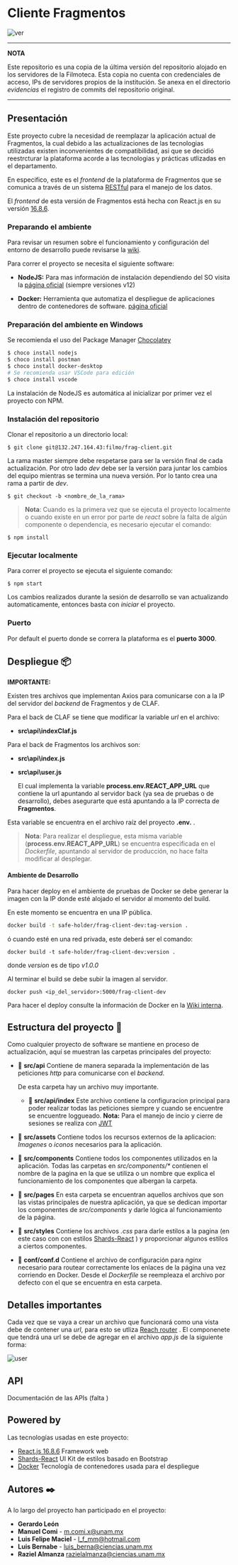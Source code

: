 # Cliente Fragmentos

![ver](https://img.shields.io/badge/fragmentos-v.1.0.0-green)


---
**NOTA**

Este repositorio es una copia de la última versión del repositorio alojado en los servidores de la Filmoteca. 
Esta copia no cuenta con credenciales de acceso, IPs de servidores propios de la institución.
Se anexa en el directorio _evidencias_ el registro de commits del repositorio original.

---

## **Presentación**

Este proyecto cubre la necesidad de reemplazar la aplicación actual de Fragmentos, la cual debido a las actualizaciones de las tecnologias utilizadas existen inconvenientes de compatibilidad, asi que se decidió reestrcturar la plataforma acorde a las tecnologias y prácticas utlizadas en el departamento.

En especifico, este es el _frontend_ de la plataforma de Fragmentos que se comunica a través de un sistema [RESTful](https://www.ibm.com/developerworks/ssa/library/ws-restful/index.html) para el manejo de los datos.

El _frontend_ de esta versión de Fragmentos está hecha con React.js en su versión [16.8.6](https://github.com/facebook/react/releases/tag/v16.8.6).

### **Preparando el ambiente**

Para revisar un resumen sobre el funcionamiento y configuración del entorno de desarrollo puede revisarse la [wiki](https://dgac-conti.atlassian.net/wiki/x/sAA-Aw).

Para correr el proyecto se necesita el siguiente software:

- **NodeJS:** Para mas información de instalación dependiendo del SO visita la [página oficial](https://nodejs.org/es/download/) (siempre versiones v12)

- **Docker:** Herramienta que automatiza el despliegue de aplicaciones dentro de contenedores de software. [página oficial](https://www.docker.com/)

### **Preparación del ambiente en Windows**

Se recomienda el uso del Package Manager [Chocolatey](https://chocolatey.org/install)

```bash
$ choco install nodejs
$ choco install postman
$ choco install docker-desktop
# Se recomienda usar VSCode para edición
$ choco install vscode
```

La instalación de NodeJS es automática al inicializar por primer vez el proyecto con NPM.

### **Instalación del repositorio**

Clonar el repositorio a un directorio local:

```
$ git clone git@132.247.164.43:filmo/frag-client.git
```

La rama master siempre debe respetarse para ser la versión final de cada actualización. Por otro lado _dev_ debe ser la versión para juntar los cambios del equipo mientras se termina una nueva versión. Por lo tanto crea una rama a partir de _dev_.

```
$ git checkout -b <nombre_de_la_rama>
```

> **Nota**: Cuando es la primera vez que se ejecuta el proyecto localmente o cuando existe en un error por parte de _react_ sobre la falta de algún componente o dependencia, es necesario ejecutar el comando:

```
$ npm install
```

### **Ejecutar localmente**

Para correr el proyecto se ejecuta el siguiente comando:

```
$ npm start
```

Los cambios realizados durante la sesión de desarrollo se van actualizando automaticamente, entonces basta con _iniciar_ el proyecto.

### Puerto

Por default el puerto donde se correra la plataforma es el **puerto 3000**.

## **Despliegue 📦**

**IMPORTANTE:**

Existen tres archivos que implementan Axios para comunicarse con a la IP del servidor del _backend_ de Fragmentos y de CLAF.

Para el back de CLAF se tiene que modificar la variable _url_ en el archivo:

- **src\api\indexClaf.js**

Para el back de Fragmentos los archivos son:

- **src\api\index.js**
- **src\api\user.js**

  El cual implementa la variable **process.env.REACT_APP_URL** que contiene la url apuntando al servidor back (ya sea de pruebas o de desarrollo), debes asegurarte que está apuntando a la IP correcta de **Fragmentos**.

Esta variable se encuentra en el archivo raíz del proyecto **.env.** .

> **Nota**: Para realizar el despliegue, esta misma variable (**process.env.REACT_APP_URL**) se encuentra especificada en el _Dockerfile_, apuntando al servidor de producción, no hace falta modificar al desplegar.

#### Ambiente de Desarrollo

Para hacer deploy en el ambiente de pruebas de Docker se debe generar la imagen con la IP donde esté alojado el servidor al momento del build.

En este momento se encuentra en una IP pública.

```bash
docker build -t safe-holder/frag-client-dev:tag-version .
```

ó cuando esté en una red privada, este deberá ser el comando:

```
docker build -t safe-holder/frag-client-dev:version .
```

donde _version_ es de tipo _v1.0.0_

Al terminar el build se debe subir la imagen al servidor.

```
docker push <ip_del_servidor>:5000/frag-client-dev
```

Para hacer el deploy consulte la información de Docker en la [Wiki interna]().

## **Estructura del proyecto** 📂

Como cualquier proyecto de software se mantiene en proceso de actualización, aquí se muestran las carpetas principales del proyecto:

- 📂 **src/api**
  Contiene de manera separada la implementación de las peticiones _http_ para comunicarse con el _backend_.

  De esta carpeta hay un archivo muy importante.

  - 📂 **src/api/index**
    Este archivo contiene la configuracion principal para poder realizar todas las peticiones siempre y cuando se encuentre se encuentre loggueado.
    **Nota:** Para el manejo de incio y cierre de sesiones se realiza con [JWT](https://jwt.io/)

- 📂 **src/assets**
  Contiene todos los recursos externos de la aplicacion: _Imagenes_ o _iconos_ necesarios para la aplicación.

- 📂 **src/components**
  Contiene todos los componentes utilizados en la aplicación. Todas las carpetas en _src/components/\*_ contienen el nombre de la pagina en la que se utiliza o un nombre que explica el funcionamiento de los componentes que albergan la carpeta.

- 📂 **src/pages**
  En esta carpeta se encuentran aquellos archivos que son las vistas principales de nuestra aplicación, ya que se dedican importar los componentes de _src/components_ y darle lógica al funcionamiento de la página.

- 📂 **src/styles**
  Contiene los archivos _.css_ para darle estilos a la pagina (en este caso con con estilos [Shards-React](https://www.npmjs.com/package/shards-react/v/1.0.3) ) y proporcionar algunos estilos a ciertos componentes.

- 📂 **conf/conf.d**
  Contiene el archivo de configuración para _nginx_ necesario para routear correctamente los enlaces de la página una vez corriendo en Docker. Desde el _Dockerfile_ se reempleaza el archivo por defecto con el que se encuentra en esta carpeta.

## **Detalles importantes**

Cada vez que se vaya a crear un archivo que funcionará como una vista debe de contener una _url_, para esto se utliza [Reach router](https://reach.tech/router) .
El componenete que tendrá una url se debe de agregar en el archivo _app.js_ de la siguiente forma:

<a name="appJs"></a>
![user](assetsDocumentacion/appJs.png "src/api/app.js")

## **API**

Documentación de las APIs (falta )

## **Powered by**

Las tecnologías usadas en este proyecto:

- [React.js 16.8.6](https://github.com/facebook/react/releases/tag/v16.8.6) Framework web
- [Shards-React](https://www.npmjs.com/package/shards-react/v/1.0.3) UI Kit de estilos basado en Bootstrap
- [Docker](https://docs.docker.com/docker-for-windows/release-notes/) Tecnología de contenedores usada para el despliegue

## **Autores** ✒️

A lo largo del proyecto han participado en el proyecto:

- **Gerardo León**
- **Manuel Comi** - <m.comi.x@unam.mx>
- **Luis Felipe Maciel** - <l_f_mm@hotmail.com>
- **Luis Bernabe** - <luis_berna@ciencias.unam.mx>
- **Raziel Almanza** <razielalmanza@ciencias.unam.mx>
